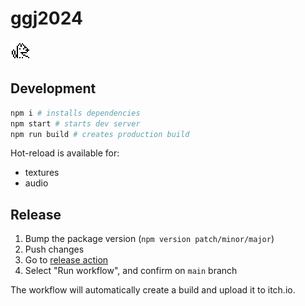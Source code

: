 # ggj2024

![icon](./public/assets/icon.png)

## Development

```sh
npm i # installs dependencies
npm start # starts dev server
npm run build # creates production build
```

Hot-reload is available for:

- textures
- audio

## Release

1. Bump the package version (`npm version patch/minor/major`)
2. Push changes
3. Go to [release action](https://github.com/SweetHeartSquad/ggj2024/actions/workflows/release.yml)
4. Select "Run workflow", and confirm on `main` branch

The workflow will automatically create a build and upload it to itch.io.
